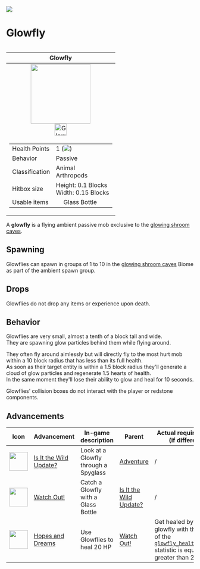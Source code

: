 <img align="center" src="https://media.discordapp.net/attachments/995778727399149629/1007367915655409765/title2.png?width=1440&height=433">

# Glowfly
<table width="300px" align="right">
	<thead>
		<tr>
		<th>Glowfly</th>
		</tr>
	</thead>
	<tbody>
		<tr>
			<td>
				<div align="center">
					<img align="center" width="160px" src="https://user-images.githubusercontent.com/67184131/185763104-fe9b2b0a-bfe0-4388-98b6-c7920bc62826.png">
					</div>
				<div align="center">
					<img title="Glowfly Spawn Egg" width="32px" src="https://user-images.githubusercontent.com/67184131/185751036-f0060f96-4ed8-41d6-81d3-9699ee8c4680.png">
				</div>
			</td>
		</tr>
		<tr>
			<td>
				<table>
					<tbody>
						<tr>
							<td>Health Points</td>
							<td>1 (<img src="https://static.wikia.nocookie.net/minecraft_gamepedia/images/2/24/Half_Heart_%28icon%29.png">)</td>
						</tr>
						<tr>
							<td>Behavior</td>
							<td>Passive</td>
						</tr>
						<tr>
							<td>Classification</td>
							<td>Animal<br>Arthropods</td>
						</tr>
						<tr>
							<td>Hitbox size</td>
							<td>
								Height: 0.1 Blocks 
								<br>
								Width: 0.15 Blocks
							</td>
						</tr>
						<tr>
							<td>Usable items</td>
							<td>
								<img height="16px" width="16px" src="https://user-images.githubusercontent.com/67184131/185745823-64e76bcf-82db-4ae3-b94b-b31bb3ea8981.png">
								Glass Bottle
							</td>
						</tr>
					</tbody>
				</table>
			</td>
		</tr>
	</tbody>
</table>

A **glowfly** is a flying ambient passive mob exclusive to the [glowing shroom caves]().

## Spawning
Glowflies can spawn in groups of 1 to 10 in the [glowing shroom caves]() Biome as part of the ambient spawn group.

## Drops
Glowflies do not drop any items or experience upon death.

## Behavior
Glowflies are very small, almost a tenth of a block tall and wide.   
They are spawning glow particles behind them while flying around.

They often fly around aimlessly but will directly fly to the most hurt mob within a 10 block radius that has less than its full health.  
As soon as their target entity is within a 1.5 block radius they'll generate a cloud of glow particles and regenerate 1.5 hearts of health.   
In the same moment they'll lose their ability to glow and heal for 10 seconds.

Glowflies' collision boxes do not interact with the player or redstone components.

## Advancements

<table>
<thead>
<th>Icon</th>
<th>Advancement</th>
<th>In-game description</th>
<th>Parent</th>
<th>Actual requirements (if different)</th>
<th>Resource location</th>
</thead>
<tbody>
<tr>
<td><img align="center" width="50px" src="https://user-images.githubusercontent.com/67184131/185746168-97270181-fde3-4a01-b27d-3cfaef66d118.png"></td>
<td><a href="./Is-It-the-Wild-Update">Is It the Wild Update?</a></td>
<td>Look at a Glowfly through a Spyglass</td>
<td><a href="https://minecraft.fandom.com/wiki/Advancement#Adventure">Adventure</a></td>
<td>/</td>
<td><code>mushroom:adventure/spyglass_at_glowfly</code></td>
</tr>
<tr>
<td><img align="center" width="50px" src="https://user-images.githubusercontent.com/67184131/185746570-e5895660-1f73-4e03-b7bc-82178a08bf81.png"></td>
<td><a href="./Watch-Out">Watch Out!</a></td>
<td>Catch a Glowfly with a Glass Bottle</td>
<td><a href="./Is-It-the-Wild-Update">Is It the Wild Update?</a></td>
<td>/</td>
<td><code>mushroom:glowfly_in_a_glass/</code></td>
</tr>
<tr>
<td><img align="center" width="50px" src="https://user-images.githubusercontent.com/67184131/185746642-b589df9c-ea6a-47f9-8a35-1c298faf31e7.png"></td>
<td><a href="./Hopes-and-Dreams">Hopes and Dreams</a></td>
<td>Use Glowflies to heal 20 HP</td>
<td><a href="./Watch-Out">Watch Out!</a></td>
<td>Get healed by a glowfly with the result of the <a href="./Glowfly-Health-Gained"><code>glowfly_health_gained</code></a> statistic is equal to or greater than 20.
</td>
<td><code>mushroom:adventure/glowfly_regenerate_full</code></td>
</tr>
</tbody>
</table>